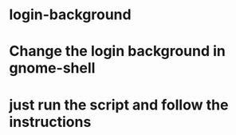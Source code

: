 # login-background
# Change the login background in gnome-shell
# just run the script and follow the instructions

